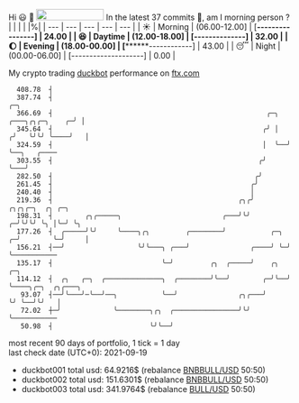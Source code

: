 Hi :smiley: :wave: <img src="https://jojoee.jojoee.com/api/utcnow?refresh" width="120" height="20">
In the latest 37 commits :bug:, am I morning person ? 
| | | | |%|
| --- | --- | --- | --- | --- |
| :sunny: | Morning | (06.00-12.00] | [****----------------] | 24.00 |
| :satisfied: | Daytime | (12.00-18.00] | [******--------------] | 32.00 |
| :moon: | Evening | (18.00-00.00] | [********------------] | 43.00 |
| :sleeping: | Night | (00.00-06.00] | [--------------------] | 0.00 |

My crypto trading [duckbot](https://github.com/jojoee/duckbot) performance on [ftx.com](https://ftx.com/#a=13144711)
```
  408.78  ┤
  387.74  ┤                                                                           ╭─╮
  366.69  ┤                                                     ╭─╮   ╭───╮╭╮╭─╮    ╭─╯ │
  345.64  ┤                                                    ╭╯ │  ╭╯   ╰╯╰╯ ╰────╯   │
  324.59  ┤                                                    │  ╰──╯                  ╰──╮   ╭────
  303.55  ┤                                                   ╭╯                           ╰───╯
  282.50  ┤                                                  ╭╯
  261.45  ┤                                                 ╭╯
  240.40  ┤                                                 │
  219.36  ┤                                              ╭╮╭╯            ╭╮╭╮╭─╮  ╭╮ ╭─╮
  198.31  ┤        ╭╮╭─────╮                         ╭───╯╰╯           ╭─╯╰╯╰╯ ╰╮ │╰─╯ ╰╮
  177.26  ┤  ╭─────╯╰╯     ╰────╮╭╮         ╭────────╯           ╭─╮ ╭─╯        ╰─╯     │
  156.21  ┤──╯                  ╰╯╰───╮ ╭───╯               ╭────╯ ╰─╯                  ╰───────────
  135.17  ┤                           ╰─╯         ╭╮  ╭─────╯    ╭╮  ╭─╮
  114.12  ┤  ╭╮   ╭─╮  ╭──────────────╮  ╭────────╯╰──╯        ╭─╯╰──╯ ╰────╮╭─╮  ╭╮╭───╮
   93.07  ┤──╯╰───╯─╰──╯──╮           ╰──╯               ╭╮╭───╯            ╰╯ ╰──╯╰╯   │
   72.02  ┼─╯             ╰────────╮╭╮  ╭────────────────╯╰╯                            ╰───────────
   50.98  ┤                        ╰╯╰──╯
```
most recent 90 days of portfolio, 1 tick = 1 day<br />
last check date (UTC+0): 2021-09-19
- duckbot001 total usd: 64.9216$ (rebalance [BNBBULL/USD](https://ftx.com/trade/DOGEBULL/USD#a=13144711) 50:50)
- duckbot002 total usd: 151.6301$ (rebalance [BNBBULL/USD](https://ftx.com/trade/BNBBULL/USD#a=13144711) 50:50)
- duckbot003 total usd: 341.9764$ (rebalance [BULL/USD](https://ftx.com/trade/BULL/USD#a=13144711) 50:50)

